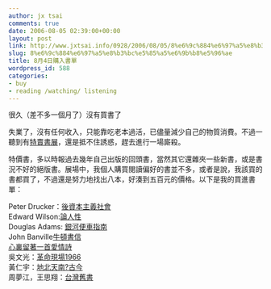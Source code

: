 ```yaml
---
author: jx tsai
comments: true
date: 2006-08-05 02:39:00+00:00
layout: post
link: http://www.jxtsai.info/0928/2006/08/05/8%e6%9c%884%e6%97%a5%e8%b3%bc%e5%85%a5%e6%9b%b8%e5%96%ae/
slug: 8%e6%9c%884%e6%97%a5%e8%b3%bc%e5%85%a5%e6%9b%b8%e5%96%ae
title: 8月4日購入書單
wordpress_id: 588
categories:
- buy
- reading /watching/ listening
---
```


很久（差不多一個月了）沒有買書了  
  
失業了，沒有任何收入，只能靠吃老本過活，已儘量減少自己的物質消費。不過一聽到有[特賣書展](http://www.readingtimes.com.tw/ReadingTimes/site/mID__2855/ItemID__15/299/default.aspx)，還是抵不住誘惑，趕去進行一場廝殺。  
  
特價書，多以時報過去幾年自己出版的回頭書，當然其它還雜夾一些新書，或是書況不好的絕版書。展場中，我個人購買閱讀偏好的書並不多，或者是說，我該買的書都買了，不過還是努力地找出八本，好湊到五百元的價格。以下是我的買進書單：  
  
Peter Drucker：[後資本主義社會](http://www.books.com.tw/exep/prod/booksfile.php?item=0010205671)  
Edward Wilson:[論人性](http://www.books.com.tw/exep/prod/booksfile.php?item=0010205671)  
Douglas Adams: [ 銀河便車指南](http://www.books.com.tw/exep/prod/booksfile.php?item=0010310956)  
John Banville[牛頓書信](http://www.books.com.tw/exep/prod/booksfile.php?item=0010317867)  
[心裏留著一首愛情詩](http://www.books.com.tw/exep/prod/booksfile.php?item=0010248596)  
吳文光：[革命現場1966](http://www.books.com.tw/exep/prod/booksfile.php?item=0010069577)  
黃仁宇：[地北天南?古今](http://www.books.com.tw/exep/prod/booksfile.php?item=0010069546)  
周夢江，王思翔：[台灣舊書](http://www.books.com.tw/exep/prod/booksfile.php?item=0010069587)
